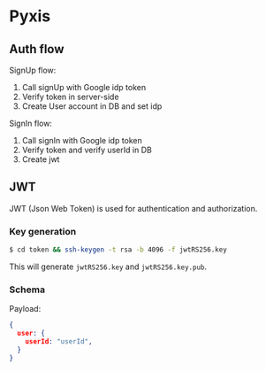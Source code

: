 # Pyxis

## Auth flow

SignUp flow:
1. Call signUp with Google idp token
1. Verify token in server-side
1. Create User account in DB and set idp

SignIn flow:
1. Call signIn with Google idp token
1. Verify token and verify userId in DB
1. Create jwt

## JWT

JWT (Json Web Token) is used for authentication and authorization.

### Key generation

```sh
$ cd token && ssh-keygen -t rsa -b 4096 -f jwtRS256.key
```

This will generate `jwtRS256.key` and `jwtRS256.key.pub`.

### Schema

Payload:

```json
{
  user: {
    userId: "userId",
  }
}
```

